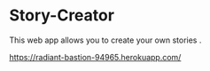 # Story-Creator
This web app allows you to create your own stories .

https://radiant-bastion-94965.herokuapp.com/

